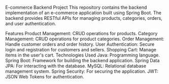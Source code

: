 E-commerce Backend Project
This repository contains the backend implementation of an e-commerce application built using Spring Boot. The backend provides RESTful APIs for managing products, categories, orders, and user authentication.

Features
Product Management: CRUD operations for products.
Category Management: CRUD operations for product categories.
Order Management: Handle customer orders and order history.
User Authentication: Secure login and registration for customers and sellers.
Shopping Cart: Manage items in the user's cart.
Technologies Used
Java: Programming language.
Spring Boot: Framework for building the backend application.
Spring Data JPA: For interacting with the database.
MySQL: Relational database management system.
Spring Security: For securing the application.
JWT: JSON Web Tokens for authentication.
